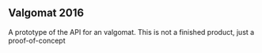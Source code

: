 ## Valgomat 2016

A prototype of the API for an valgomat. 
This is not a finished product, just a proof-of-concept
